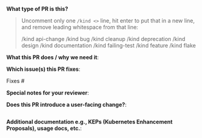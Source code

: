 <!--  Thanks for sending a pull request!  Here are some tips for you:

1. If this is your first time, please read our contributor guidelines: https://github.com/sredevopsdev/kafka-connect-k8s-operator/blob/master/CONTRIBUTING.md and developer guide https://github.com/sredevopsdev/kafka-connect-k8s-operator/blob/master/docs/developer-guide.md
2. Please label this pull request according to what type of issue you are addressing, especially if this is a release targeted pull request. 
3. Ensure you have added or ran the appropriate tests for your PR
-->

**What type of PR is this?**
> Uncomment only one `/kind <>` line, hit enter to put that in a new line, and remove leading whitespace from that line:
>
> /kind api-change
> /kind bug
> /kind cleanup
> /kind deprecation
> /kind design
> /kind documentation
> /kind failing-test
> /kind feature
> /kind flake

**What this PR does / why we need it**:

**Which issue(s) this PR fixes**:
<!--
*Automatically closes linked issue when PR is merged.
Usage: `Fixes #<issue number>`, or `Fixes (paste link of issue)`.
_If PR is about `failing-tests or flakes`, please post the related issues/tests in a comment and do not use `Fixes`_*
-->
Fixes #

**Special notes for your reviewer**:

**Does this PR introduce a user-facing change?**:
<!--
If no, just write "NONE" in the release-note block below.
If yes, a release note is required:
Enter your extended release note in the block below. If the PR requires additional action from users switching to the new release, include the string "action required".

For more information on release notes see: https://git.k8s.io/community/contributors/guide/release-notes.md
-->
```release-note

```

**Additional documentation e.g., KEPs (Kubernetes Enhancement Proposals), usage docs, etc.**:

<!--
This section can be blank if this pull request does not require a release note.

When adding links which point to resources within git repositories, like
KEPs or supporting documentation, please reference a specific commit and avoid
linking directly to the master branch. This ensures that links reference a
specific point in time, rather than a document that may change over time.

See here for guidance on getting permanent links to files: https://help.github.com/en/articles/getting-permanent-links-to-files

Please use the following format for linking documentation:
- [KEP]: <link>
- [Usage]: <link>
- [Other doc]: <link>
-->
```docs

```
